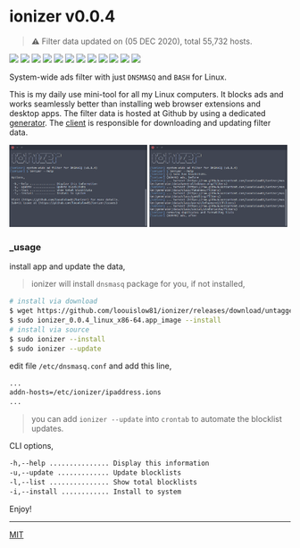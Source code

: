 # ionizer v0.0.4

> **⚠** Filter data updated on (05 DEC 2020), total 55,732 hosts.

<p align="left">
  <img src="https://badgen.net/github/release/loouislow81/ionizer">
  <img src="https://badgen.net/github/releases/loouislow81/ionizer">
  <img src="https://badgen.net/github/assets-dl/loouislow81/ionizer">
  <img src="https://badgen.net/github/branches/loouislow81/ionizer">
  <img src="https://badgen.net/github/forks/loouislow81/ionizer">
  <img src="https://badgen.net/github/stars/loouislow81/ionizer">
  <img src="https://badgen.net/github/watchers/loouislow81/ionizer">
  <img src="https://badgen.net/github/tag/loouislow81/ionizer">
  <img src="https://badgen.net/github/commits/loouislow81/ionizer">
  <img src="https://badgen.net/github/last-commit/loouislow81/ionizer">
  <img src="https://badgen.net/github/contributors/loouislow81/ionizer">
  <img src="https://badgen.net/github/license/loouislow81/ionizer">
</p>

System-wide ads filter with just `DNSMASQ` and `BASH` for Linux.

This is my daily use mini-tool for all my Linux computers. It blocks ads and works seamlessly better than installing web browser extensions and desktop apps. The filter data is hosted at Github by using a dedicated [generator](https://github.com/loouislow81/ionizer/tree/master/generator). The [client](https://github.com/loouislow81/ionizer/tree/master/client) is responsible for downloading and updating filter data.

<p align="left">
  <img src="assets/screenshot_01.png" width="49%" height="auto">
  <img src="assets/screenshot_02.png" width="49%" height="auto">
</p>


### _usage

install app and update the data,

> ionizer will install `dnsmasq` package for you, if not installed,

```bash
# install via download
$ wget https://github.com/loouislow81/ionizer/releases/download/untagged-5240e09eafb9428546b3/ionizer_0.0.4_linux_x86-64.app_image
$ sudo ionizer_0.0.4_linux_x86-64.app_image --install
# install via source
$ sudo ionizer --install
$ sudo ionizer --update
```

edit file `/etc/dnsmasq.conf` and add this line,

```bash
...
addn-hosts=/etc/ionizer/ipaddress.ions
...
```

> you can add `ionizer --update` into `crontab` to automate the blocklist updates.

CLI options,

```bash
-h,--help ............... Display this information
-u,--update ............. Update blocklists
-l,--list ............... Show total blocklists
-i,--install ............ Install to system
```

Enjoy!

---

[MIT](https://github.com/loouislow81/ionizer/blob/master/LICENSE)
